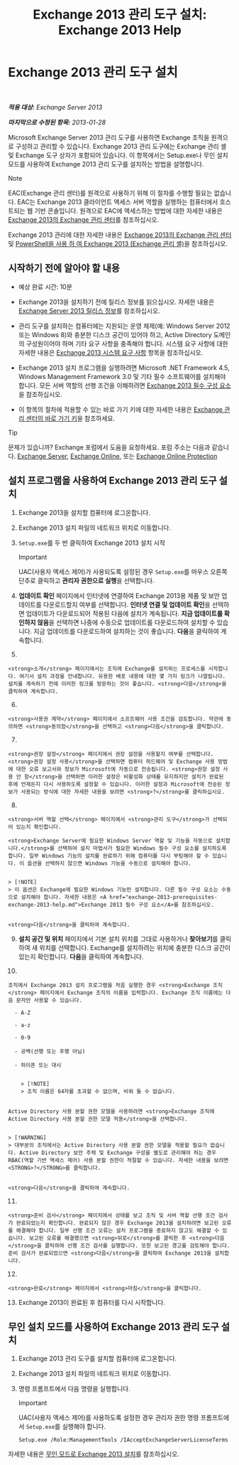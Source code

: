 ﻿---
title: 'Exchange 2013 관리 도구 설치: Exchange 2013 Help'
TOCTitle: Exchange 2013 관리 도구 설치
ms:assetid: 71fcbe4c-783b-4f77-aabb-a21aa7a4ef23
ms:mtpsurl: https://technet.microsoft.com/ko-kr/library/Bb232090(v=EXCHG.150)
ms:contentKeyID: 50556011
ms.date: 05/22/2018
mtps_version: v=EXCHG.150
ms.translationtype: MT
---

# Exchange 2013 관리 도구 설치

 

_<strong>적용 대상:</strong> Exchange Server 2013_

_<strong>마지막으로 수정된 항목:</strong> 2013-01-28_

Microsoft Exchange Server 2013 관리 도구를 사용하면 Exchange 조직을 원격으로 구성하고 관리할 수 있습니다. Exchange 2013 관리 도구에는 Exchange 관리 셸 및 Exchange 도구 상자가 포함되어 있습니다. 이 항목에서는 Setup.exe나 무인 설치 모드를 사용하여 Exchange 2013 관리 도구를 설치하는 방법을 설명합니다.


> [!NOTE]
> EAC(Exchange 관리 센터)를 원격으로 사용하기 위해 이 절차를 수행할 필요는 없습니다. EAC는 Exchange 2013 클라이언트 액세스 서버 역할을 실행하는 컴퓨터에서 호스트되는 웹 기반 콘솔입니다. 원격으로 EAC에 액세스하는 방법에 대한 자세한 내용은 <A href="exchange-admin-center-in-exchange-2013-exchange-2013-help.md">Exchange 2013의 Exchange 관리 센터</A>를 참조하십시오.



Exchange 2013 관리에 대한 자세한 내용은 [Exchange 2013의 Exchange 관리 센터](exchange-admin-center-in-exchange-2013-exchange-2013-help.md) 및 [PowerShell을 사용 하 여 Exchange 2013 (Exchange 관리 셸)](https://technet.microsoft.com/ko-kr/library/bb123778\(v=exchg.150\))을 참조하십시오.

## 시작하기 전에 알아야 할 내용

  - 예상 완료 시간: 10분

  - Exchange 2013을 설치하기 전에 릴리스 정보를 읽으십시오. 자세한 내용은 [Exchange Server 2013 릴리스 정보](release-notes-for-exchange-2013-exchange-2013-help.md)를 참조하십시오.

  - 관리 도구를 설치하는 컴퓨터에는 지원되는 운영 체제(예: Windows Server 2012 또는 Windows 8)와 충분한 디스크 공간이 있어야 하고, Active Directory 도메인의 구성원이어야 하며 기타 요구 사항을 충족해야 합니다. 시스템 요구 사항에 대한 자세한 내용은 [Exchange 2013 시스템 요구 사항](exchange-2013-system-requirements-exchange-2013-help.md) 항목을 참조하십시오.

  - Exchange 2013 설치 프로그램을 실행하려면 Microsoft .NET Framework 4.5, Windows Management Framework 3.0 및 기타 필수 소프트웨어를 설치해야 합니다. 모든 서버 역할의 선행 조건을 이해하려면 [Exchange 2013 필수 구성 요소](exchange-2013-prerequisites-exchange-2013-help.md)을 참조하십시오.

  - 이 항목의 절차에 적용할 수 있는 바로 가기 키에 대한 자세한 내용은 [Exchange 관리 센터의 바로 가기 키](keyboard-shortcuts-in-the-exchange-admin-center-exchange-online-protection-help.md)을 참조하세요.


> [!TIP]
> 문제가 있습니까? Exchange 포럼에서 도움을 요청하세요. 포럼 주소는 다음과 같습니다. <A href="https://go.microsoft.com/fwlink/p/?linkid=60612">Exchange Server</A>, <A href="https://go.microsoft.com/fwlink/p/?linkid=267542">Exchange Online</A>, 또는 <A href="https://go.microsoft.com/fwlink/p/?linkid=285351">Exchange Online Protection</A>



## 설치 프로그램을 사용하여 Exchange 2013 관리 도구 설치

1.  Exchange 2013을 설치할 컴퓨터에 로그온합니다.

2.  Exchange 2013 설치 파일의 네트워크 위치로 이동합니다.

3.  `Setup.exe`를 두 번 클릭하여 Exchange 2013 설치 시작
    

    > [!IMPORTANT]
    > UAC(사용자 액세스 제어)가 사용되도록 설정된 경우 <CODE>Setup.exe</CODE>를 마우스 오른쪽 단추로 클릭하고 <STRONG>관리자 권한으로 실행</STRONG>을 선택합니다.



4.  <strong>업데이트 확인</strong> 페이지에서 인터넷에 연결하여 Exchange 2013용 제품 및 보안 업데이트를 다운로드할지 여부를 선택합니다. <strong>인터넷 연결 및 업데이트 확인</strong>을 선택하면 업데이트가 다운로드되어 적용된 다음에 설치가 계속됩니다. <strong>지금 업데이트를 확인하지 않음</strong>을 선택하면 나중에 수동으로 업데이트를 다운로드하여 설치할 수 있습니다. 지금 업데이트를 다운로드하여 설치하는 것이 좋습니다. <strong>다음</strong>을 클릭하여 계속합니다.

5.  
    
    <strong>소개</strong> 페이지에서는 조직에 Exchange를 설치하는 프로세스를 시작합니다. 여기서 설치 과정을 안내합니다. 유용한 배포 내용에 대한 몇 가지 링크가 나열됩니다. 설치를 계속하기 전에 이러한 링크를 방문하는 것이 좋습니다. <strong>다음</strong>을 클릭하여 계속합니다.

6.  
    
    <strong>사용권 계약</strong> 페이지에서 소프트웨어 사용 조건을 검토합니다. 약관에 동의하면 <strong>동의함</strong>을 선택하고 <strong>다음</strong>을 클릭합니다.

7.  
    
    <strong>권장 설정</strong> 페이지에서 권장 설정을 사용할지 여부를 선택합니다. <strong>권장 설정 사용</strong>을 선택하면 컴퓨터 하드웨어 및 Exchange 사용 방법에 대한 오류 보고서와 정보가 Microsoft에 자동으로 전송됩니다. <strong>권장 설정 사용 안 함</strong>을 선택하면 이러한 설정은 비활성화 상태를 유지하지만 설치가 완료된 후에 언제든지 다시 사용하도록 설정할 수 있습니다. 이러한 설정과 Microsoft에 전송된 정보가 사용되는 방식에 대한 자세한 내용을 보려면 <strong>?</strong>를 클릭하십시오.

8.  
    
    <strong>서버 역할 선택</strong> 페이지에서 <strong>관리 도구</strong>가 선택되어 있는지 확인합니다.
    
    <strong>Exchange Server에 필요한 Windows Server 역할 및 기능을 자동으로 설치합니다.</strong>를 선택하여 설치 마법사가 필요한 Windows 필수 구성 요소를 설치하도록 합니다. 일부 Windows 기능의 설치를 완료하기 위해 컴퓨터를 다시 부팅해야 할 수 있습니다. 이 옵션을 선택하지 않으면 Windows 기능을 수동으로 설치해야 합니다.
    

    > [!NOTE]
    > 이 옵션은 Exchange에 필요한 Windows 기능만 설치합니다. 다른 필수 구성 요소는 수동으로 설치해야 합니다. 자세한 내용은 <A href="exchange-2013-prerequisites-exchange-2013-help.md">Exchange 2013 필수 구성 요소</A>를 참조하십시오.

    
    <strong>다음</strong>을 클릭하여 계속합니다.

9.  <strong>설치 공간 및 위치</strong> 페이지에서 기본 설치 위치를 그대로 사용하거나 <strong>찾아보기</strong>를 클릭하여 새 위치를 선택합니다. Exchange를 설치하려는 위치에 충분한 디스크 공간이 있는지 확인합니다. <strong>다음</strong>을 클릭하여 계속합니다.

10. 
    
    조직에서 Exchange 2013 설치 프로그램을 처음 실행한 경우 <strong>Exchange 조직</strong> 페이지에서 Exchange 조직의 이름을 입력합니다. Exchange 조직 이름에는 다음 문자만 사용할 수 있습니다.
    
      - A-Z
    
      - a-z
    
      - 0-9
    
      - 공백(선행 또는 후행 아님)
    
      - 하이픈 또는 대시
        

        > [!NOTE]
        > 조직 이름은 64자를 초과할 수 없으며, 비워 둘 수 없습니다.

    
    Active Directory 사용 분할 권한 모델을 사용하려면 <strong>Exchange 조직에 Active Directory 사용 분할 권한 모델 적용</strong>을 선택합니다.
    

    > [!WARNING]
    > 대부분의 조직에서는 Active Directory 사용 분할 권한 모델을 적용할 필요가 없습니다. Active Directory 보안 주체 및 Exchange 구성을 별도로 관리해야 하는 경우 RBAC(역할 기반 액세스 제어) 사용 분할 권한이 적절할 수 있습니다. 자세한 내용을 보려면 <STRONG>?</STRONG>를 클릭합니다.

    
    <strong>다음</strong>을 클릭하여 계속합니다.

11. 
    
    <strong>준비 검사</strong> 페이지에서 상태를 보고 조직 및 서버 역할 선행 조건 검사가 완료되었는지 확인합니다. 완료되지 않은 경우 Exchange 2013을 설치하려면 보고된 오류를 해결해야 합니다. 일부 선행 조건 오류는 설치 프로그램을 종료하지 않고도 해결할 수 있습니다. 보고된 오류를 해결했으면 <strong>뒤로</strong>를 클릭한 후 <strong>다음</strong>을 클릭하여 선행 조건 검사를 실행합니다. 또한 보고된 경고를 검토해야 합니다. 준비 검사가 완료되었으면 <strong>다음</strong>을 클릭하여 Exchange 2013을 설치합니다.

12. 
    
    <strong>완료</strong> 페이지에서 <strong>마침</strong>을 클릭합니다.

13. Exchange 2013이 완료된 후 컴퓨터를 다시 시작합니다.

## 무인 설치 모드를 사용하여 Exchange 2013 관리 도구 설치

1.  Exchange 2013 관리 도구를 설치할 컴퓨터에 로그온합니다.

2.  Exchange 2013 설치 파일의 네트워크 위치로 이동합니다.

3.  명령 프롬프트에서 다음 명령을 실행합니다.
    

    > [!IMPORTANT]
    > UAC(사용자 액세스 제어)를 사용하도록 설정한 경우 관리자 권한 명령 프롬프트에서 <CODE>Setup.exe</CODE>를 실행해야 합니다.

    
        Setup.exe /Role:ManagementTools /IAcceptExchangeServerLicenseTerms

자세한 내용은 [무인 모드로 Exchange 2013 설치](install-exchange-2013-using-unattended-mode-exchange-2013-help.md)를 참조하십시오.

